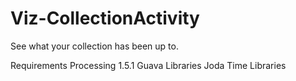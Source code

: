 Viz-CollectionActivity
======================
See what your collection has been up to.

Requirements
Processing 1.5.1
Guava Libraries
Joda Time Libraries
